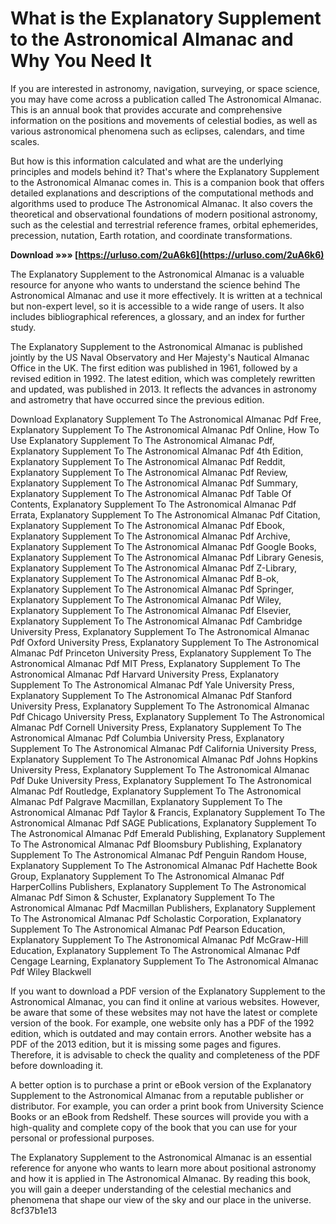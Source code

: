 # What is the Explanatory Supplement to the Astronomical Almanac and Why You Need It
  
If you are interested in astronomy, navigation, surveying, or space science, you may have come across a publication called The Astronomical Almanac. This is an annual book that provides accurate and comprehensive information on the positions and movements of celestial bodies, as well as various astronomical phenomena such as eclipses, calendars, and time scales.
  
But how is this information calculated and what are the underlying principles and models behind it? That's where the Explanatory Supplement to the Astronomical Almanac comes in. This is a companion book that offers detailed explanations and descriptions of the computational methods and algorithms used to produce The Astronomical Almanac. It also covers the theoretical and observational foundations of modern positional astronomy, such as the celestial and terrestrial reference frames, orbital ephemerides, precession, nutation, Earth rotation, and coordinate transformations.
 
**Download »»» [https://urluso.com/2uA6k6](https://urluso.com/2uA6k6)**


  
The Explanatory Supplement to the Astronomical Almanac is a valuable resource for anyone who wants to understand the science behind The Astronomical Almanac and use it more effectively. It is written at a technical but non-expert level, so it is accessible to a wide range of users. It also includes bibliographical references, a glossary, and an index for further study.
  
The Explanatory Supplement to the Astronomical Almanac is published jointly by the US Naval Observatory and Her Majesty's Nautical Almanac Office in the UK. The first edition was published in 1961, followed by a revised edition in 1992. The latest edition, which was completely rewritten and updated, was published in 2013. It reflects the advances in astronomy and astrometry that have occurred since the previous edition.
 
Download Explanatory Supplement To The Astronomical Almanac Pdf Free,  Explanatory Supplement To The Astronomical Almanac Pdf Online,  How To Use Explanatory Supplement To The Astronomical Almanac Pdf,  Explanatory Supplement To The Astronomical Almanac Pdf 4th Edition,  Explanatory Supplement To The Astronomical Almanac Pdf Reddit,  Explanatory Supplement To The Astronomical Almanac Pdf Review,  Explanatory Supplement To The Astronomical Almanac Pdf Summary,  Explanatory Supplement To The Astronomical Almanac Pdf Table Of Contents,  Explanatory Supplement To The Astronomical Almanac Pdf Errata,  Explanatory Supplement To The Astronomical Almanac Pdf Citation,  Explanatory Supplement To The Astronomical Almanac Pdf Ebook,  Explanatory Supplement To The Astronomical Almanac Pdf Archive,  Explanatory Supplement To The Astronomical Almanac Pdf Google Books,  Explanatory Supplement To The Astronomical Almanac Pdf Library Genesis,  Explanatory Supplement To The Astronomical Almanac Pdf Z-Library,  Explanatory Supplement To The Astronomical Almanac Pdf B-ok,  Explanatory Supplement To The Astronomical Almanac Pdf Springer,  Explanatory Supplement To The Astronomical Almanac Pdf Wiley,  Explanatory Supplement To The Astronomical Almanac Pdf Elsevier,  Explanatory Supplement To The Astronomical Almanac Pdf Cambridge University Press,  Explanatory Supplement To The Astronomical Almanac Pdf Oxford University Press,  Explanatory Supplement To The Astronomical Almanac Pdf Princeton University Press,  Explanatory Supplement To The Astronomical Almanac Pdf MIT Press,  Explanatory Supplement To The Astronomical Almanac Pdf Harvard University Press,  Explanatory Supplement To The Astronomical Almanac Pdf Yale University Press,  Explanatory Supplement To The Astronomical Almanac Pdf Stanford University Press,  Explanatory Supplement To The Astronomical Almanac Pdf Chicago University Press,  Explanatory Supplement To The Astronomical Almanac Pdf Cornell University Press,  Explanatory Supplement To The Astronomical Almanac Pdf Columbia University Press,  Explanatory Supplement To The Astronomical Almanac Pdf California University Press,  Explanatory Supplement To The Astronomical Almanac Pdf Johns Hopkins University Press,  Explanatory Supplement To The Astronomical Almanac Pdf Duke University Press,  Explanatory Supplement To The Astronomical Almanac Pdf Routledge,  Explanatory Supplement To The Astronomical Almanac Pdf Palgrave Macmillan,  Explanatory Supplement To The Astronomical Almanac Pdf Taylor & Francis,  Explanatory Supplement To The Astronomical Almanac Pdf SAGE Publications,  Explanatory Supplement To The Astronomical Almanac Pdf Emerald Publishing,  Explanatory Supplement To The Astronomical Almanac Pdf Bloomsbury Publishing,  Explanatory Supplement To The Astronomical Almanac Pdf Penguin Random House,  Explanatory Supplement To The Astronomical Almanac Pdf Hachette Book Group,  Explanatory Supplement To The Astronomical Almanac Pdf HarperCollins Publishers,  Explanatory Supplement To The Astronomical Almanac Pdf Simon & Schuster,  Explanatory Supplement To The Astronomical Almanac Pdf Macmillan Publishers,  Explanatory Supplement To The Astronomical Almanac Pdf Scholastic Corporation,  Explanatory Supplement To The Astronomical Almanac Pdf Pearson Education,  Explanatory Supplement To The Astronomical Almanac Pdf McGraw-Hill Education,  Explanatory Supplement To The Astronomical Almanac Pdf Cengage Learning,  Explanatory Supplement To The Astronomical Almanac Pdf Wiley Blackwell
  
If you want to download a PDF version of the Explanatory Supplement to the Astronomical Almanac, you can find it online at various websites. However, be aware that some of these websites may not have the latest or complete version of the book. For example, one website only has a PDF of the 1992 edition, which is outdated and may contain errors. Another website has a PDF of the 2013 edition, but it is missing some pages and figures. Therefore, it is advisable to check the quality and completeness of the PDF before downloading it.
  
A better option is to purchase a print or eBook version of the Explanatory Supplement to the Astronomical Almanac from a reputable publisher or distributor. For example, you can order a print book from University Science Books or an eBook from Redshelf. These sources will provide you with a high-quality and complete copy of the book that you can use for your personal or professional purposes.
  
The Explanatory Supplement to the Astronomical Almanac is an essential reference for anyone who wants to learn more about positional astronomy and how it is applied in The Astronomical Almanac. By reading this book, you will gain a deeper understanding of the celestial mechanics and phenomena that shape our view of the sky and our place in the universe.
 8cf37b1e13
 
